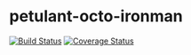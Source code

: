 petulant-octo-ironman
=====================
[![Build Status](https://travis-ci.org/eiriksm/petulant-octo-ironman.svg?branch=master)](https://travis-ci.org/eiriksm/petulant-octo-ironman)
[![Coverage Status](https://img.shields.io/coveralls/eiriksm/petulant-octo-ironman.svg)](https://coveralls.io/r/eiriksm/petulant-octo-ironman)

